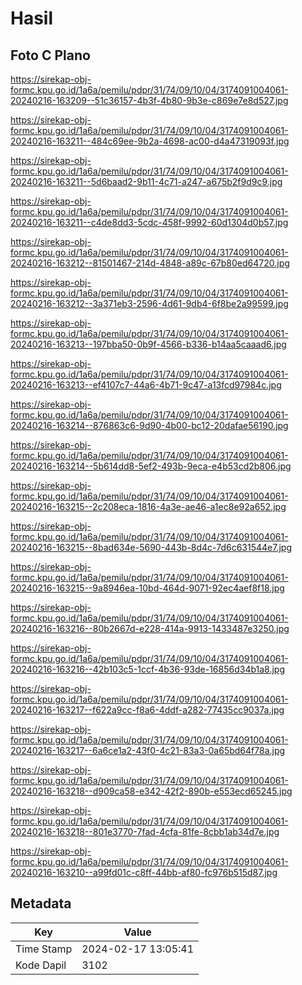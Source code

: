 # Hasil

## Foto C Plano

https://sirekap-obj-formc.kpu.go.id/1a6a/pemilu/pdpr/31/74/09/10/04/3174091004061-20240216-163209--51c36157-4b3f-4b80-9b3e-c869e7e8d527.jpg

https://sirekap-obj-formc.kpu.go.id/1a6a/pemilu/pdpr/31/74/09/10/04/3174091004061-20240216-163211--484c69ee-9b2a-4698-ac00-d4a47319093f.jpg

https://sirekap-obj-formc.kpu.go.id/1a6a/pemilu/pdpr/31/74/09/10/04/3174091004061-20240216-163211--5d6baad2-9b11-4c71-a247-a675b2f9d9c9.jpg

https://sirekap-obj-formc.kpu.go.id/1a6a/pemilu/pdpr/31/74/09/10/04/3174091004061-20240216-163211--c4de8dd3-5cdc-458f-9992-60d1304d0b57.jpg

https://sirekap-obj-formc.kpu.go.id/1a6a/pemilu/pdpr/31/74/09/10/04/3174091004061-20240216-163212--81501467-214d-4848-a89c-67b80ed64720.jpg

https://sirekap-obj-formc.kpu.go.id/1a6a/pemilu/pdpr/31/74/09/10/04/3174091004061-20240216-163212--3a371eb3-2596-4d61-9db4-6f8be2a99599.jpg

https://sirekap-obj-formc.kpu.go.id/1a6a/pemilu/pdpr/31/74/09/10/04/3174091004061-20240216-163213--197bba50-0b9f-4566-b336-b14aa5caaad6.jpg

https://sirekap-obj-formc.kpu.go.id/1a6a/pemilu/pdpr/31/74/09/10/04/3174091004061-20240216-163213--ef4107c7-44a6-4b71-9c47-a13fcd97984c.jpg

https://sirekap-obj-formc.kpu.go.id/1a6a/pemilu/pdpr/31/74/09/10/04/3174091004061-20240216-163214--876863c6-9d90-4b00-bc12-20dafae56190.jpg

https://sirekap-obj-formc.kpu.go.id/1a6a/pemilu/pdpr/31/74/09/10/04/3174091004061-20240216-163214--5b614dd8-5ef2-493b-9eca-e4b53cd2b806.jpg

https://sirekap-obj-formc.kpu.go.id/1a6a/pemilu/pdpr/31/74/09/10/04/3174091004061-20240216-163215--2c208eca-1816-4a3e-ae46-a1ec8e92a652.jpg

https://sirekap-obj-formc.kpu.go.id/1a6a/pemilu/pdpr/31/74/09/10/04/3174091004061-20240216-163215--8bad634e-5690-443b-8d4c-7d6c631544e7.jpg

https://sirekap-obj-formc.kpu.go.id/1a6a/pemilu/pdpr/31/74/09/10/04/3174091004061-20240216-163215--9a8946ea-10bd-464d-9071-92ec4aef8f18.jpg

https://sirekap-obj-formc.kpu.go.id/1a6a/pemilu/pdpr/31/74/09/10/04/3174091004061-20240216-163216--80b2667d-e228-414a-9913-1433487e3250.jpg

https://sirekap-obj-formc.kpu.go.id/1a6a/pemilu/pdpr/31/74/09/10/04/3174091004061-20240216-163216--42b103c5-1ccf-4b36-93de-16856d34b1a8.jpg

https://sirekap-obj-formc.kpu.go.id/1a6a/pemilu/pdpr/31/74/09/10/04/3174091004061-20240216-163217--f622a9cc-f8a6-4ddf-a282-77435cc9037a.jpg

https://sirekap-obj-formc.kpu.go.id/1a6a/pemilu/pdpr/31/74/09/10/04/3174091004061-20240216-163217--6a6ce1a2-43f0-4c21-83a3-0a65bd64f78a.jpg

https://sirekap-obj-formc.kpu.go.id/1a6a/pemilu/pdpr/31/74/09/10/04/3174091004061-20240216-163218--d909ca58-e342-42f2-890b-e553ecd65245.jpg

https://sirekap-obj-formc.kpu.go.id/1a6a/pemilu/pdpr/31/74/09/10/04/3174091004061-20240216-163218--801e3770-7fad-4cfa-81fe-8cbb1ab34d7e.jpg

https://sirekap-obj-formc.kpu.go.id/1a6a/pemilu/pdpr/31/74/09/10/04/3174091004061-20240216-163210--a99fd01c-c8ff-44bb-af80-fc976b515d87.jpg


## Metadata

| Key        | Value               |
| ---------- | ------------------- |
| Time Stamp | 2024-02-17 13:05:41 |
| Kode Dapil | 3102                |



